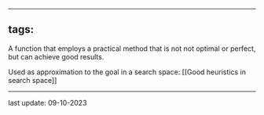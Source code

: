  ---
 tags:
 ---
 A function that employs a practical method that is not not optimal or perfect, but can achieve good results.

 Used as approximation to the goal in a search space: [[Good heuristics in search space]]

---
last update: 09-10-2023
